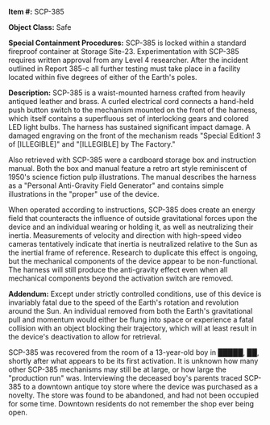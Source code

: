 **Item #:** SCP-385

**Object Class:** Safe

**Special Containment Procedures:** SCP-385 is locked within a standard fireproof container at Storage Site-23. Experimentation with SCP-385 requires written approval from any Level 4 researcher. After the incident outlined in Report 385-c all further testing must take place in a facility located within five degrees of either of the Earth's poles.

**Description:** SCP-385 is a waist-mounted harness crafted from heavily antiqued leather and brass. A curled electrical cord connects a hand-held push button switch to the mechanism mounted on the front of the harness, which itself contains a superfluous set of interlocking gears and colored LED light bulbs. The harness has sustained significant impact damage. A damaged engraving on the front of the mechanism reads "Special Edition! 3 of \[ILLEGIBLE\]" and "\[ILLEGIBLE\] by The Factory."

Also retrieved with SCP-385 were a cardboard storage box and instruction manual. Both the box and manual feature a retro art style reminiscent of 1950's science fiction pulp illustrations. The manual describes the harness as a "Personal Anti-Gravity Field Generator" and contains simple illustrations in the "proper" use of the device.

When operated according to instructions, SCP-385 does create an energy field that counteracts the influence of outside gravitational forces upon the device and an individual wearing or holding it, as well as neutralizing their inertia. Measurements of velocity and direction with high-speed video cameras tentatively indicate that inertia is neutralized relative to the Sun as the inertial frame of reference. Research to duplicate this effect is ongoing, but the mechanical components of the device appear to be non-functional. The harness will still produce the anti-gravity effect even when all mechanical components beyond the activation switch are removed.

**Addendum:** Except under strictly controlled conditions, use of this device is invariably fatal due to the speed of the Earth's rotation and revolution around the Sun. An individual removed from both the Earth's gravitational pull and momentum would either be flung into space or experience a fatal collision with an object blocking their trajectory, which will at least result in the device's deactivation to allow for retrieval.

SCP-385 was recovered from the room of a 13-year-old boy in █████, ██, shortly after what appears to be its first activation. It is unknown how many other SCP-385 mechanisms may still be at large, or how large the "production run" was. Interviewing the deceased boy's parents traced SCP-385 to a downtown antique toy store where the device was purchased as a novelty. The store was found to be abandoned, and had not been occupied for some time. Downtown residents do not remember the shop ever being open.